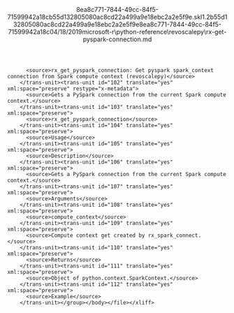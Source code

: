 <?xml version="1.0"?><xliff version="1.2" xmlns="urn:oasis:names:tc:xliff:document:1.2" xmlns:xsi="http://www.w3.org/2001/XMLSchema-instance" xsi:schemaLocation="urn:oasis:names:tc:xliff:document:1.2 xliff-core-1.2-transitional.xsd"><file datatype="xml" original="rx-get-pyspark-connection.md" source-language="en-US" target-language="en-US"><header><tool tool-id="mdxliff" tool-name="mdxliff" tool-version="1.0-d1654b2" tool-company="Microsoft" /><xliffext:skl_file_name xmlns:xliffext="urn:microsoft:content:schema:xliffextensions">8ea8c771-7844-49cc-84f5-71599942a18cb55d132805080ac8cd22a499a9e18ebc2a2e5f9e.skl</xliffext:skl_file_name><xliffext:version xmlns:xliffext="urn:microsoft:content:schema:xliffextensions">1.2</xliffext:version><xliffext:ms.openlocfilehash xmlns:xliffext="urn:microsoft:content:schema:xliffextensions">b55d132805080ac8cd22a499a9e18ebc2a2e5f9e</xliffext:ms.openlocfilehash><xliffext:ms.sourcegitcommit xmlns:xliffext="urn:microsoft:content:schema:xliffextensions">8ea8c771-7844-49cc-84f5-71599942a18c</xliffext:ms.sourcegitcommit><xliffext:ms.lasthandoff xmlns:xliffext="urn:microsoft:content:schema:xliffextensions">04/18/2019</xliffext:ms.lasthandoff><xliffext:ms.openlocfilepath xmlns:xliffext="urn:microsoft:content:schema:xliffextensions">microsoft-r\python-reference\revoscalepy\rx-get-pyspark-connection.md</xliffext:ms.openlocfilepath></header><body><group id="content" extype="content"><trans-unit id="101" translate="yes" xml:space="preserve" restype="x-metadata">
          <source>rx_get_pyspark_connection: Get pyspark spark_context connection from Spark compute context (revoscalepy)</source>
        </trans-unit><trans-unit id="102" translate="yes" xml:space="preserve" restype="x-metadata">
          <source>Gets a PySpark connection from the current Spark compute context.</source>
        </trans-unit><trans-unit id="103" translate="yes" xml:space="preserve">
          <source>rx_get_pyspark_connection</source>
        </trans-unit><trans-unit id="104" translate="yes" xml:space="preserve">
          <source>Usage</source>
        </trans-unit><trans-unit id="105" translate="yes" xml:space="preserve">
          <source>Description</source>
        </trans-unit><trans-unit id="106" translate="yes" xml:space="preserve">
          <source>Gets a PySpark connection from the current Spark compute context.</source>
        </trans-unit><trans-unit id="107" translate="yes" xml:space="preserve">
          <source>Arguments</source>
        </trans-unit><trans-unit id="108" translate="yes" xml:space="preserve">
          <source>compute_context</source>
        </trans-unit><trans-unit id="109" translate="yes" xml:space="preserve">
          <source>Compute context get created by rx_spark_connect.</source>
        </trans-unit><trans-unit id="110" translate="yes" xml:space="preserve">
          <source>Returns</source>
        </trans-unit><trans-unit id="111" translate="yes" xml:space="preserve">
          <source>Object of python.context.SparkContext.</source>
        </trans-unit><trans-unit id="112" translate="yes" xml:space="preserve">
          <source>Example</source>
        </trans-unit></group></body></file></xliff>